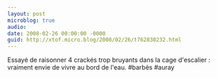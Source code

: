 ```yaml
---
layout: post
microblog: true
audio: 
date: 2008-02-26 00:00:00 -0000
guid: http://xtof.micro.blog/2008/02/26/t762830232.html
---
```

Essayé de raisonner 4 crackés trop bruyants dans la cage d'escalier : vraiment envie de vivre au bord de l'eau. #barbès #auray
